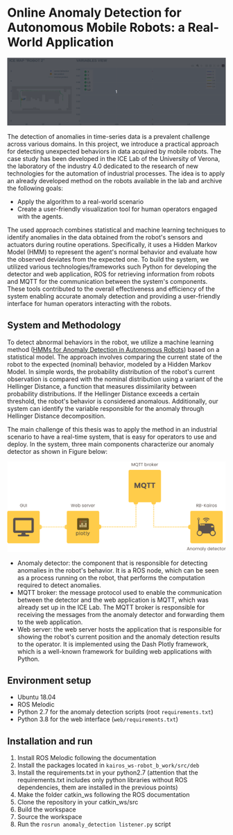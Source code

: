 # Online Anomaly Detection for Autonomous Mobile Robots: a Real-World Application
<p align="center">
    <img src="images/anomaly.gif"/>
</p>
The detection of anomalies in time-series data is a prevalent challenge across various domains. In this project, we introduce a practical approach for detecting unexpected behaviors in data acquired by mobile robots. The case study has been developed in the ICE Lab of the University of Verona, the laboratory of the industry 4.0 dedicated to the research of new technologies for the automation of industrial processes. The idea is to apply an already developed method on the robots available in the lab and archive the following goals:

- Apply the algorithm to a real-world scenario
- Create a user-friendly visualization tool for human operators engaged with the agents.

The used approach combines statistical and machine learning techniques to identify anomalies in the data obtained from the robot's sensors and actuators during routine operations. Specifically, it uses a Hidden Markov Model (HMM) to represent the agent's normal behavior and evaluate how the observed deviates from the expected one. To build the system, we utilized various technologies/frameworks such Python for developing the detector and web application, ROS for retrieving information from robots and MQTT for the communication between the system's components. These tools contributed to the overall effectiveness and efficiency of the system enabling accurate anomaly detection and providing a user-friendly interface for human operators interacting with the robots.

## System and Methodology
To detect abnormal behaviors in the robot, we utilize a machine learning method ([HMMs for Anomaly Detection in Autonomous Robots](https://dl.acm.org/doi/10.5555/3398761.3398779)) based on a statistical model. The approach involves comparing the current state of the robot to the expected (nominal) behavior, modeled by a Hidden Markov Model. In simple words, the probability distribution of the robot's current observation is compared with the nominal distribution using a variant of the Hellinger Distance, a function that measures dissimilarity between probability distributions. If the Hellinger Distance exceeds a certain threshold, the robot's behavior is considered anomalous. Additionally, our system can identify the variable responsible for the anomaly through Hellinger Distance decomposition.

The main challenge of this thesis was to apply the method in an industrial scenario to have a real-time system, that is easy for operators to use and deploy. In the system, three main components characterize our anomaly detector as shown in Figure below:

<p align="center">
    <img src="images/01_project_structure.png"/>
</p>

- Anomaly detector: the component that is responsible for detecting anomalies in the robot's behavior. It is a ROS node, which can be seen as a process running on the robot, that performs the computation required to detect anomalies.
- MQTT broker: the message protocol used to enable the communication between the detector and the web application is MQTT, which was already set up in the ICE Lab. The MQTT broker is responsible for receiving the messages from the anomaly detector and forwarding them to the web application.
- Web server: the web server hosts the application that is responsible for showing the robot's current position and the anomaly detection results to the operator. It is implemented using the Dash Plotly framework, which is a well-known framework for building web applications with Python.

## Environment setup
- Ubuntu 18.04
- ROS Melodic
- Python 2.7 for the anomaly detection scripts (root `requirements.txt`)
- Python 3.8 for the web interface (`web/requirements.txt`)

## Installation and run
1. Install ROS Melodic following the documentation
2. Install the packages located in `kairos_ws-robot_b_work/src/deb` 
3. Install the requirements.txt in your python2.7 (attention that the requirements.txt includes only python libraries without ROS dependencies, them are installed in the previous points)
4. Make the folder catkin_ws following the ROS documentation
5. Clone the repository in your catkin_ws/src
6. Build the workspace
7. Source the workspace
8. Run the `rosrun anomaly_detection listener.py` script
